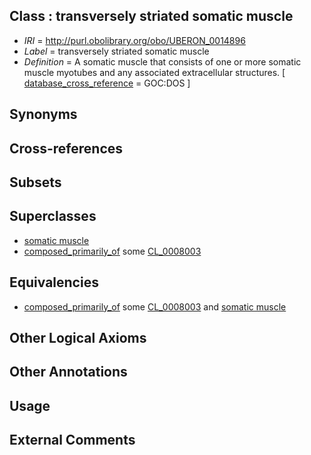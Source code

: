 
## Class : transversely striated somatic muscle

 * *IRI* = http://purl.obolibrary.org/obo/UBERON_0014896
 * *Label* = transversely striated somatic muscle
 * *Definition* = A somatic muscle that consists of one or more somatic muscle myotubes and any associated extracellular structures. [ [database_cross_reference](../../ef/oboInOwl#hasDbXref.md) = GOC:DOS ]

## Synonyms


## Cross-references


## Subsets


## Superclasses

 * [somatic muscle](../../UBERON/95/UBERON_0014895.md)
 * [composed_primarily_of](../../UBREL/02/UBREL_0000002.md) some [CL_0008003](../../CL/03/CL_0008003.md)

## Equivalencies

 * [composed_primarily_of](../../UBREL/02/UBREL_0000002.md) some [CL_0008003](../../CL/03/CL_0008003.md) and [somatic muscle](../../UBERON/95/UBERON_0014895.md)

## Other Logical Axioms


## Other Annotations


## Usage


## External Comments

